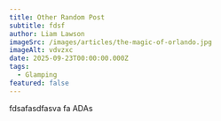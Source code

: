 ```yaml
---
title: Other Random Post
subtitle: fdsf
author: Liam Lawson
imageSrc: /images/articles/the-magic-of-orlando.jpg
imageAlt: vdvzxc
date: 2025-09-23T00:00:00.000Z
tags:
  - Glamping
featured: false
---
```


fdsafasdfasva fa ADAs 
